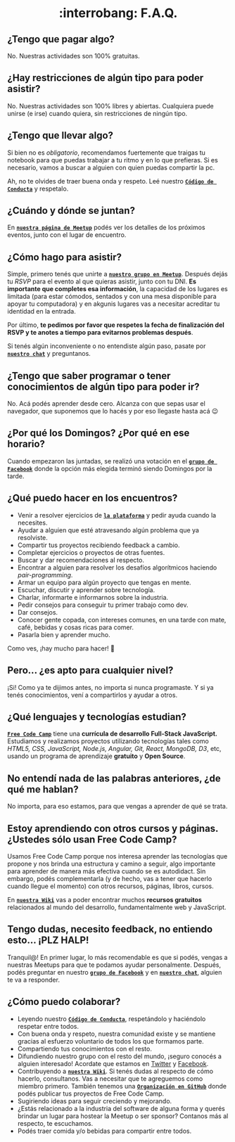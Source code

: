 <h1 align="center">
  <br>
    :interrobang: F.A.Q.
  <br>
</h1>

## ¿Tengo que pagar algo?

No. Nuestras actividades son 100% gratuitas. 

## ¿Hay restricciones de algún tipo para poder asistir?

No. Nuestras actividades son 100% libres y abiertas. Cualquiera puede unirse (e irse) cuando quiera, sin restricciones de ningún tipo. 

## ¿Tengo que llevar algo?

Si bien no es *obligatorio*, recomendamos fuertemente que traigas tu notebook para que puedas trabajar a tu ritmo y en lo que prefieras. Si es necesario, vamos a buscar a alguien con quien puedas compartir la pc.

Ah, no te olvides de traer buena onda y respeto. Leé nuestro **[`Código de Conducta`](https://github.com/FreeCodeCampBA/codigo)** y respetalo.

## ¿Cuándo y dónde se juntan?

En **[`nuestra página de Meetup`](http://www.meetup.com/es/FreeCodeCampBA/)** podés ver los detalles de los próximos eventos, junto con el lugar de encuentro.

## ¿Cómo hago para asistir?

Simple, primero tenés que unirte a **[`nuestro grupo en Meetup`](http://www.meetup.com/es/FreeCodeCampBA/)**. Después dejás tu *RSVP* para el evento al que quieras asistir, junto con tu DNI. **Es importante que completes esa información**, la capacidad de los lugares es limitada (para estar cómodos, sentados y con una mesa disponible para apoyar tu computadora) y en akgunis lugares vas a necesitar acreditar tu identidad en la entrada.  

Por último, **te pedimos por favor que respetes la fecha de finalización del RSVP y te anotes a tiempo para evitarnos problemas después**.

Si tenés algún inconveniente o no entendiste algún paso, pasate por **[`nuestro chat`](http://freecodecampba.org/chat)** y preguntanos.  

## ¿Tengo que saber programar o tener conocimientos de algún tipo para poder ir?

No. Acá podés aprender desde cero. Alcanza con que sepas usar el navegador, que suponemos que lo hacés y por eso llegaste hasta acá :wink:

## ¿Por qué los Domingos? ¿Por qué en ese horario?

Cuando empezaron las juntadas, se realizó una votación en el **[`grupo de Facebook`](https://www.facebook.com/groups/free.code.camp.buenos.aires/)** donde la opción más elegida terminó siendo Domingos por la tarde.

## ¿Qué puedo hacer en los encuentros?

- Venir a resolver ejercicios de **[`la plataforma`](https://www.freecodecamp.com/map)** y pedir ayuda cuando la necesites. 
- Ayudar a alguien que esté atravesando algún problema que ya resolviste.
- Compartir tus proyectos recibiendo feedback a cambio. 
- Completar ejercicios o proyectos de otras fuentes. 
- Buscar y dar recomendaciones al respecto. 
- Encontrar a alguien para resolver los desafíos algorítmicos haciendo *pair-programming*.
- Armar un equipo para algún proyecto que tengas en mente.
- Escuchar, discutir y aprender sobre tecnología.
- Charlar, informarte e informarnos sobre la industria.
- Pedir consejos para conseguir tu primer trabajo como dev.
- Dar consejos.
- Conocer gente copada, con intereses comunes, en una tarde con mate, café, bebidas y cosas ricas para comer.
- Pasarla bien y aprender mucho. 

Como ves, ¡hay mucho para hacer! :rainbow:

## Pero... ¿es apto para cualquier nivel?

¡Si! Como ya te dijimos antes, no importa si nunca programaste. Y si ya tenés conocimientos, vení a compartirlos y ayudar a otros.

## ¿Qué lenguajes y tecnologías estudian?

**[`Free Code Camp`](https://www.freecodecamp.com/)** tiene una **currícula de desarrollo Full-Stack JavaScript.** Estudiamos y realizamos proyectos utilizando tecnologías tales como *HTML5, CSS, JavaScript, Node.js, Angular, Git, React, MongoDB, D3*, etc, usando un programa de aprendizaje **gratuito** y **Open Source**.

## No entendí nada de las palabras anteriores, ¿de qué me hablan?

No importa, para eso estamos, para que vengas a aprender de qué se trata.

## Estoy aprendiendo con otros cursos y páginas. ¿Ustedes sólo usan Free Code Camp?

Usamos Free Code Camp porque nos interesa aprender las tecnologías que propone y nos brinda una estructura y camino a seguir, algo importante para aprender de manera más efectiva cuando se es autodidact. Sin embargo, podés complementarla (y de hecho, vas a tener que hacerlo cuando llegue el momento) con otros recursos, páginas, libros, cursos. 

En **[`nuestra Wiki`](https://github.com/FreeCodeCampBA/links/wiki)** vas a poder encontrar muchos **recursos gratuitos** relacionados al mundo del desarrollo, fundamentalmente web y JavaScript.

## Tengo dudas, necesito feedback, no entiendo esto... ¡PLZ HALP!

Tranquil@! En primer lugar, lo más recomendable es que si podés, vengas a nuestras Meetups para que te podamos ayudar personalmente. Después, podés preguntar en nuestro **[`grupo de Facebook`](https://www.facebook.com/groups/free.code.camp.buenos.aires/)** y en **[`nuestro chat`](http://freecodecampba.org/chat)**, alguien te va a responder.

## ¿Cómo puedo colaborar?

- Leyendo nuestro **[`Código de Conducta`](https://github.com/FreeCodeCampBA/codigo)**, respetándolo y haciéndolo respetar entre todos.
- Con buena onda y respeto, nuestra comunidad existe y se mantiene gracias al esfuerzo voluntario de todos los que formamos parte.
- Compartiendo tus conocimientos con el resto.
- Difundiendo nuestro grupo con el resto del mundo, ¡seguro conocés a alguien interesado! Acordate que estamos en [Twitter](https://twitter.com/FreeCodeCampBA) y [Facebook](https://www.facebook.com/groups/free.code.camp.buenos.aires/).
- Contribuyendo a **[`nuestra Wiki`](https://github.com/FreeCodeCampBA/links/wiki)**. Si tenés dudas al respecto de cómo hacerlo, consultanos. Vas a necesitar que te agreguemos como miembro primero. También tenemos una **[`Organización en GitHub`](https://github.com/FreeCodeCampBA)** donde podés publicar tus proyectos de Free Code Camp.
- Sugiriendo ideas para seguir creciendo y mejorando.
- ¿Estás relacionado a la industria del software de alguna forma y querés brindar un lugar para hostear la Meetup o ser sponsor? Contanos más al respecto, te escuchamos.
- Podés traer comida y/o bebidas para compartir entre todos.
